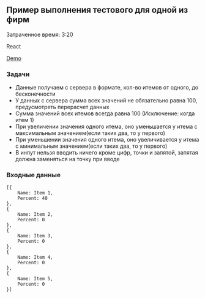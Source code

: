 ## Пример выполнения тестового для одной из фирм 
Затраченное время: 3:20

React

[Demo](https://sesedgy.github.io/range-bars/)

### Задачи
* Данные получаем с сервера в формате, кол-во итемов от одного, до бесконечности
* У данных с сервера сумма всех значений не обязательно равна 100, предусмотреть перерасчет данных
* Сумма значений всех итемов всегда равна 100 (Исключение: когда итем 1)
* При увеличении значения одного итема, оно уменьшается у итема с максимальным значением(если таких два, то у первого)
* При уменьшении значения одного итема, оно увеличивается у итема с минимальным значением(если таких два, то у первого)
* В инпут нельзя вводить ничего кроме цифр, точки и запятой, запятая должна заменяться на точку при вводе

### Входные данные
```
[{
	Name: Item 1,
	Percent: 40
},	
{
	Name: Item 2,
	Percent: 0
},	
{
	Name: Item 3,
	Percent: 0
},	
{
	Name: Item 4,
	Percent: 0
},	
{
	Name: Item 5,
	Percent: 0
}]
```


